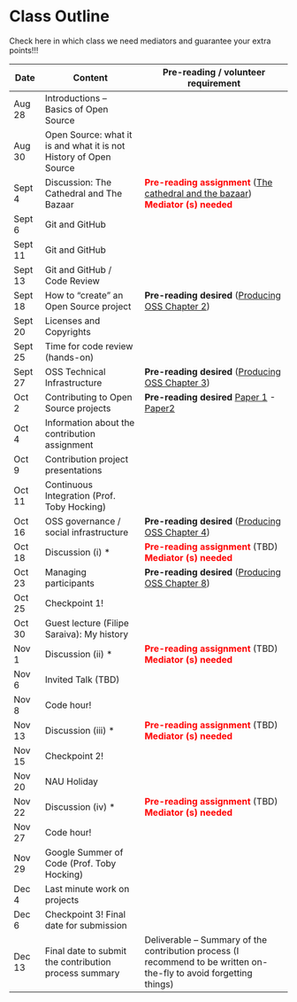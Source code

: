 # Class Outline

Check here in which class we need mediators and guarantee your extra points!!!

| Date    | Content                                               | Pre-reading / volunteer requirement                          |
| ------- | ----------------------------------------------------- | ------------------------------------------------------------ |
| Aug 28  | Introductions – Basics of Open Source                 |                                                              |
| Aug 30  | Open Source: what it is and what it is not<br>History of Open Source             |                                                              |
| Sept 4  | Discussion: The Cathedral and The Bazaar              | **<font color="red">Pre-reading assignment</font>** ([The cathedral and the bazaar](http://www.catb.org/esr/writings/cathedral-bazaar/cathedral-bazaar/))<br>**<font color="red">Mediator (s) needed</font>** |
| Sept 6 | Git and GitHub                                        |                                                              |
| Sept 11 | Git and GitHub                           |                                                              |
| Sept 13 | Git and GitHub / Code Review                          |                                                              |
| Sept 18 | How to “create” an Open Source project                | **Pre-reading desired** ([Producing OSS Chapter 2](https://producingoss.com/en/getting-started.html)) |
| Sept 20 | Licenses and Copyrights                               |                                                              |
| Sept 25 | Time for code review (hands-on)                       |                                                              |
| Sept 27 | OSS Technical Infrastructure                          | **Pre-reading desired** ([Producing OSS Chapter 3](https://producingoss.com/en/technical-infrastructure.html)) |
| Oct 2   | Contributing to Open Source projects                  | **Pre-reading desired** [Paper 1](http://www.igor.pro.br/publica/papers/IEEESoft_2018.pdf) - [Paper2](http://www.igor.pro.br/publica/papers/2014SBES.pdf) |
| Oct 4   | Information about the contribution assignment         |                                                              |
| Oct 9   | Contribution project presentations                    |                                                              |
| Oct 11  | Continuous Integration (Prof. Toby Hocking)           |                                                              |
| Oct 16  | OSS governance / social infrastructure                | **Pre-reading desired** ([Producing OSS Chapter 4](https://producingoss.com/en/social-infrastructure.html)) |
| Oct 18  | Discussion (i) *                                      | **<font color="red">Pre-reading assignment</font>** (TBD)<br>**<font color="red">Mediator (s) needed</font>** |
| Oct 23  | Managing participants                                 | **Pre-reading desired** ([Producing OSS Chapter 8](https://producingoss.com/en/managing-participants.html)) |
| Oct 25  | Checkpoint 1!                                         |                                                              |
| Oct 30  | Guest lecture (Filipe Saraiva): My history            |                                                              |
| Nov 1   | Discussion (ii) *                                     | **<font color="red">Pre-reading assignment</font>** (TBD)<br/>**<font color="red">Mediator (s) needed</font>** |
| Nov 6   | Invited Talk (TBD)                                    |                                                              |
| Nov 8   | Code hour!                                            |                                                              |
| Nov 13  | Discussion (iii) *                                    | **<font color="red">Pre-reading assignment</font>** (TBD)<br/>**<font color="red">Mediator (s) needed</font>** |
| Nov 15  | Checkpoint 2!                                         |                                                              |
| Nov 20  | NAU Holiday                                           |                                                              |
| Nov 22  | Discussion (iv) *                                     | **<font color="red">Pre-reading assignment</font>** (TBD)<br/>**<font color="red">Mediator (s) needed</font>** |
| Nov 27  | Code hour!                                            |                                                              |
| Nov 29  | Google Summer of Code (Prof. Toby Hocking)            |                                                              |
| Dec 4   | Last minute work on projects                          |                                                              |
| Dec 6   | Checkpoint 3! Final date for submission               |                                                              |
| Dec 13  | Final date to submit the contribution process summary | Deliverable – Summary of the contribution process (I recommend to be written on-the-fly to avoid forgetting things) |
